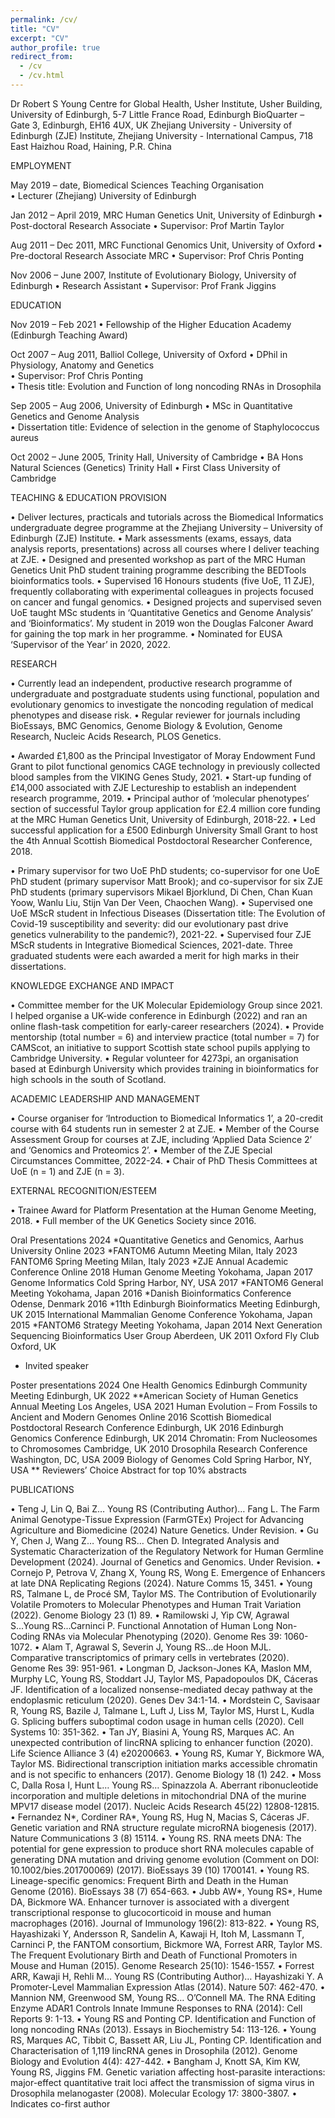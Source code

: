 ```yaml
---
permalink: /cv/
title: "CV"
excerpt: "CV"
author_profile: true
redirect_from: 
  - /cv
  - /cv.html
---
```


Dr Robert S Young
Centre for Global Health, Usher Institute, Usher Building, University of Edinburgh, 5-7 Little France Road, Edinburgh BioQuarter – Gate 3, Edinburgh, EH16 4UX, UK
Zhejiang University - University of Edinburgh (ZJE) Institute, Zhejiang University - International Campus, 718 East Haizhou Road, Haining, P.R. China

EMPLOYMENT

May 2019 – date,	Biomedical Sciences Teaching Organisation	
•	Lecturer (Zhejiang)	University of Edinburgh	

Jan 2012 – April 2019, MRC Human Genetics Unit, University of Edinburgh
•	Post-doctoral Research Associate
•	Supervisor: Prof Martin Taylor

Aug 2011 – Dec 2011, MRC Functional Genomics Unit, University of Oxford
•	Pre-doctoral Research Associate	MRC 
•	Supervisor: Prof Chris Ponting

Nov 2006 – June 2007, Institute of Evolutionary Biology, University of Edinburgh
•	Research Assistant
•	Supervisor: Prof Frank Jiggins

EDUCATION

Nov 2019 – Feb 2021
•	Fellowship of the Higher Education Academy (Edinburgh Teaching Award)

Oct 2007 – Aug 2011, Balliol College, University of Oxford
•	DPhil in Physiology, Anatomy and Genetics	
•	Supervisor: Prof Chris Ponting	
•	Thesis title: Evolution and Function of long noncoding RNAs in Drosophila

Sep 2005 – Aug 2006, University of Edinburgh
•	MSc in Quantitative Genetics and Genome Analysis	
•	Dissertation title: Evidence of selection in the genome of Staphylococcus aureus

Oct 2002 – June 2005, Trinity Hall, University of Cambridge
•	BA Hons Natural Sciences (Genetics)	Trinity Hall
•	First Class	University of Cambridge

TEACHING & EDUCATION PROVISION

•	Deliver lectures, practicals and tutorials across the Biomedical Informatics undergraduate degree programme at the Zhejiang University – University of Edinburgh (ZJE) Institute. 
•	Mark assessments (exams, essays, data analysis reports, presentations) across all courses where I deliver teaching at ZJE. 
•	Designed and presented workshop as part of the MRC Human Genetics Unit PhD student training programme describing the BEDTools bioinformatics tools. 
•	Supervised 16 Honours students (five UoE, 11 ZJE), frequently collaborating with experimental colleagues in projects focused on cancer and fungal genomics. 
•	Designed projects and supervised seven UoE taught MSc students in ‘Quantitative Genetics and Genome Analysis’ and ‘Bioinformatics’. My student in 2019 won the Douglas Falconer Award for gaining the top mark in her programme.
•	Nominated for EUSA ‘Supervisor of the Year’ in 2020, 2022.

RESEARCH

•	Currently lead an independent, productive research programme of undergraduate and postgraduate students using functional, population and evolutionary genomics to investigate the noncoding regulation of medical phenotypes and disease risk.
•	Regular reviewer for journals including BioEssays, BMC Genomics, Genome Biology & Evolution, Genome Research, Nucleic Acids Research, PLOS Genetics.

•	Awarded £1,800 as the Principal Investigator of Moray Endowment Fund Grant to pilot functional genomics CAGE technology in previously collected blood samples from the VIKING Genes Study, 2021.
•	Start-up funding of £14,000 associated with ZJE Lectureship to establish an independent research programme, 2019.
•	Principal author of ‘molecular phenotypes’ section of successful Taylor group application for £2.4 million core funding at the MRC Human Genetics Unit, University of Edinburgh, 2018-22.
•	Led successful application for a £500 Edinburgh University Small Grant to host the 4th Annual Scottish Biomedical Postdoctoral Researcher Conference, 2018.

•	Primary supervisor for two UoE PhD students; co-supervisor for one UoE PhD student (primary supervisor Matt Brook); and co-supervisor for six ZJE PhD students (primary supervisors Mikael Bjorklund, Di Chen, Chan Kuan Yoow, Wanlu Liu, Stijn Van Der Veen, Chaochen Wang).
•	Supervised one UoE MScR student in Infectious Diseases (Dissertation title: The Evolution of Covid-19 susceptibility and severity: did our evolutionary past drive genetics vulnerability to the pandemic?), 2021-22.
•	Supervised four ZJE MScR students in Integrative Biomedical Sciences, 2021-date. Three graduated students were each awarded a merit for high marks in their dissertations. 

KNOWLEDGE EXCHANGE AND IMPACT

•	Committee member for the UK Molecular Epidemiology Group since 2021. I helped organise a UK-wide conference in Edinburgh (2022) and ran an online flash-task competition for early-career researchers (2024).
•	Provide mentorship (total number = 6) and interview practice (total number = 7) for CAMScot, an initiative to support Scottish state school pupils applying to Cambridge University.
•	Regular volunteer for 4273pi, an organisation based at Edinburgh University which provides training in bioinformatics for high schools in the south of Scotland.

ACADEMIC LEADERSHIP AND MANAGEMENT 

•	Course organiser for ‘Introduction to Biomedical Informatics 1’, a 20-credit course with 64 students run in semester 2 at ZJE.
•	Member of the Course Assessment Group for courses at ZJE, including ‘Applied Data Science 2’ and ‘Genomics and Proteomics 2’.
•	Member of the ZJE Special Circumstances Committee, 2022-24.
•	Chair of PhD Thesis Committees at UoE (n = 1) and ZJE (n = 3). 

EXTERNAL RECOGNITION/ESTEEM

•	Trainee Award for Platform Presentation at the Human Genome Meeting, 2018. 
•	Full member of the UK Genetics Society since 2016.

Oral Presentations
2024   *Quantitative Genetics and Genomics, Aarhus University	Online
2023   *FANTOM6 Autumn Meeting	Milan, Italy
2023   FANTOM6 Spring Meeting	Milan, Italy
2023   *ZJE Annual Academic Conference	Online
2018   Human Genome Meeting	Yokohama, Japan
2017   Genome Informatics	Cold Spring Harbor, NY, USA
2017   *FANTOM6 General Meeting	Yokohama, Japan
2016   *Danish Bioinformatics Conference	Odense, Denmark
2016   *11th Edinburgh Bioinformatics Meeting	Edinburgh, UK
2015   International Mammalian Genome Conference	Yokohama, Japan
2015   *FANTOM6 Strategy Meeting	Yokohama, Japan
2014   Next Generation Sequencing Bioinformatics User Group	Aberdeen, UK
2011   Oxford Fly Club	Oxford, UK
* Invited speaker

Poster presentations
2024  One Health Genomics Edinburgh Community Meeting	Edinburgh, UK
2022  **American Society of Human Genetics Annual Meeting	Los Angeles, USA
2021  Human Evolution – From Fossils to Ancient and Modern Genomes	Online
2016  Scottish Biomedical Postdoctoral Research Conference	Edinburgh, UK
2016   Edinburgh Genomics Conference	Edinburgh, UK
2014   Chromatin: From Nucleosomes to Chromosomes	Cambridge, UK
2010   Drosophila Research Conference	Washington, DC, USA
2009   Biology of Genomes	Cold Spring Harbor, NY, USA
** Reviewers’ Choice Abstract for top 10% abstracts

PUBLICATIONS

•	Teng J, Lin Q, Bai Z… Young RS (Contributing Author)… Fang L. The Farm Animal Genotype-Tissue Expression (FarmGTEx) Project for Advancing Agriculture and Biomedicine (2024) Nature Genetics. Under Revision. 
•	Gu Y, Chen J, Wang Z… Young RS… Chen D. Integrated Analysis and Systematic Characterization of the Regulatory Network for Human Germline Development (2024).  Journal of Genetics and Genomics. Under Revision.
•	Cornejo P, Petrova V, Zhang X, Young RS, Wong E. Emergence of Enhancers at late DNA Replicating Regions (2024). Nature Comms 15, 3451.
•	Young RS, Talmane L, de Procé SM, Taylor MS. The Contribution of Evolutionarily Volatile Promoters to Molecular Phenotypes and Human Trait Variation (2022). Genome Biology 23 (1) 89.
•	Ramilowski J, Yip CW, Agrawal S...Young RS...Carninci P. Functional Annotation of Human Long Non-Coding RNAs via Molecular Phenotyping (2020). Genome Res 39: 1060-1072. 
•	Alam T, Agrawal S, Severin J, Young RS...de Hoon MJL. Comparative transcriptomics of primary cells in vertebrates (2020). Genome Res 39: 951-961. 
•	Longman D, Jackson-Jones KA, Maslon MM, Murphy LC, Young RS, Stoddart JJ, Taylor MS, Papadopoulos DK, Cáceras JF. Identification of a localized nonsense-mediated decay pathway at the endoplasmic reticulum (2020). Genes Dev 34:1-14. 
•	Mordstein C, Savisaar R, Young RS, Bazile J, Talmane L, Luft J, Liss M, Taylor MS, Hurst L, Kudla G. Splicing buffers suboptimal codon usage in human cells (2020). Cell Systems 10: 351-362. 
•	Tan JY, Biasini A, Young RS, Marques AC. An unexpected contribution of lincRNA splicing to enhancer function (2020). Life Science Alliance 3 (4) e20200663.
•	Young RS, Kumar Y, Bickmore WA, Taylor MS. Bidirectional transcription initiation marks accessible chromatin and is not specific to enhancers (2017). Genome Biology 18 (1) 242.
•	Moss C, Dalla Rosa I, Hunt L… Young RS… Spinazzola A. Aberrant ribonucleotide incorporation and multiple deletions in mitochondrial DNA of the murine MPV17 disease model (2017). Nucleic Acids Research 45(22) 12808-12815.
•	Fernandez N*, Cordiner RA*, Young RS, Hug N, Macias S, Cáceras JF. Genetic variation and RNA structure regulate microRNA biogenesis (2017). Nature Communications 3 (8) 15114. 
•	Young RS. RNA meets DNA: The potential for gene expression to produce short RNA molecules capable of generating DNA mutation and driving genome evolution (Comment on DOI: 10.1002/bies.201700069) (2017). BioEssays 39 (10) 1700141.
•	Young RS. Lineage-specific genomics: Frequent Birth and Death in the Human Genome (2016). BioEssays 38 (7) 654-663.
•	Jubb AW*, Young RS*, Hume DA, Bickmore WA. Enhancer turnover is associated with a divergent transcriptional response to glucocorticoid in mouse and human macrophages (2016). Journal of Immunology 196(2): 813-822.
•	Young RS, Hayashizaki Y, Andersson R, Sandelin A, Kawaji H, Itoh M, Lassmann T, Carninci P, the FANTOM consortium, Bickmore WA, Forrest ARR, Taylor MS. The Frequent Evolutionary Birth and Death of Functional Promoters in Mouse and Human (2015). Genome Research 25(10): 1546-1557.
•	Forrest ARR, Kawaji H, Rehli M… Young RS (Contributing Author)… Hayashizaki Y. A Promoter-Level Mammalian Expression Atlas (2014). Nature 507: 462-470.
•	Mannion NM, Greenwood SM, Young RS… O’Connell MA. The RNA Editing Enzyme ADAR1 Controls Innate Immune Responses to RNA (2014): Cell Reports 9: 1-13.
•	Young RS and Ponting CP. Identification and Function of long noncoding RNAs (2013). Essays in Biochemistry 54: 113-126.
•	Young RS, Marques AC, Tibbit C, Bassett AR, Liu JL, Ponting CP. Identification and Characterisation of 1,119 lincRNA genes in Drosophila (2012). Genome Biology and Evolution 4(4): 427-442.
•	Bangham J, Knott SA, Kim KW, Young RS, Jiggins FM. Genetic variation affecting host-parasite interactions: major-effect quantitative trait loci affect the transmission of sigma virus in Drosophila melanogaster (2008). Molecular Ecology 17: 3800-3807.
•	Indicates co-first author


